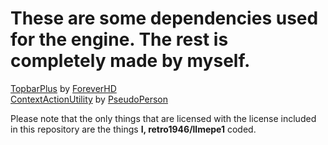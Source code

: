 # These are some dependencies used for the engine. The rest is completely made by myself.
[TopbarPlus](https://devforum.roblox.com/t/topbarplus-v291-construct-intuitive-topbar-icons-customise-them-with-themes-dropdowns-captions-labels-and-much-more/1017485) by [ForeverHD](https://devforum.roblox.com/u/foreverhd/summary)<br>
[ContextActionUtility](https://devforum.roblox.com/t/easy-mobile-buttons-contextactionutility/804219) by [PseudoPerson](https://devforum.roblox.com/u/pseudoperson/summary)

Please note that the only things that are licensed with the license included in this repository are the things **I, retro1946/llmepe1** coded.
